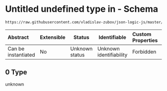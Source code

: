 # Untitled undefined type in - Schema

```txt
https://raw.githubusercontent.com/vladislav-zubov/json-logic-js/master/schemas/operators/arithmetic/subtract.json#/examples/0
```




| Abstract            | Extensible | Status         | Identifiable            | Custom Properties | Additional Properties | Access Restrictions | Defined In                                                                   |
| :------------------ | ---------- | -------------- | ----------------------- | :---------------- | --------------------- | ------------------- | ---------------------------------------------------------------------------- |
| Can be instantiated | No         | Unknown status | Unknown identifiability | Forbidden         | Allowed               | none                | [subtract.json\*](operators/arithmetic/subtract.json "open original schema") |

## 0 Type

unknown
